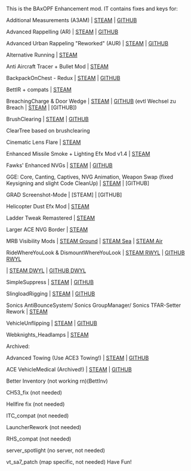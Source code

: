 This is the BAxOPF Enhancement mod.
IT contains fixes and keys for:

Additional Measurements (A3AM)
| [STEAM](https://steamcommunity.com/sharedfiles/filedetails/?id=1942567517)
| [GITHUB](https://github.com/BrettMayson/A3AdditionalMeasurements)

Advanced Rappelling (AR)
| [STEAM](https://steamcommunity.com/sharedfiles/filedetails/?id=713709341)
| [GITHUB](https://github.com/sethduda/AdvancedRappelling)

Advanced Urban Rappeling "Reworked" (AUR)
| [STEAM](https://steamcommunity.com/workshop/filedetails/?id=730310357)
| [GITHUB](https://github.com/sethduda/AdvancedUrbanRappelling)

Alternative Running
| [STEAM](https://steamcommunity.com/sharedfiles/filedetails/?id=2198339170)

Anti Aircraft Tracer + Bullet Mod
| [STEAM](https://steamcommunity.com/sharedfiles/filedetails/?id=1514439943)

BackpackOnChest - Redux
| [STEAM](https://steamcommunity.com/workshop/filedetails/?id=2372036642)
| [GITHUB](https://github.com/mjc4wilton/BackpackOnChestRedux)

BettIR + compats
| [STEAM](https://steamcommunity.com/sharedfiles/filedetails/?id=2260572637)

BreachingCharge & Door Wedge
| [STEAM](https://steamcommunity.com/sharedfiles/filedetails/?id=1314910827)
| [GITHUB](https://github.com/ampersand38/Breaching-Charge/)
(evtl Wechsel zu 
Breach
| [STEAM](https://steamcommunity.com/sharedfiles/filedetails/?id=2820127143)
| [GITHUB])

BrushClearing
| [STEAM](https://steamcommunity.com/sharedfiles/filedetails/?id=1889104923)
| [GITHUB](https://github.com/ampersand38/Brush-Clearing)

ClearTree
based on brushclearing

Cinematic Lens Flare
| [STEAM](https://steamcommunity.com/sharedfiles/filedetails/?id=878502647)

Enhanced Missile Smoke + Lighting Efx Mod v1.4
| [STEAM](https://steamcommunity.com/sharedfiles/filedetails/?id=1484261993)

Fawks' Enhanced NVGs
| [STEAM](https://steamcommunity.com/sharedfiles/filedetails/changelog/2513044572)
| [GITHUB](https://github.com/PhantomDevTeam/PDT-Enhanced-NVG)

GGE: Core, Canting, Captives, NVG Animation, Weapon Swap (fixed Keysigning and slight Code CleanUp)
| [STEAM](https://steamcommunity.com/workshop/filedetails/?id=2010351474)
| [GITHUB]

GRAD Screenshot-Mode
| [STEAM]
| [GITHUB]

Helicopter Dust Efx Mod
| [STEAM](https://steamcommunity.com/sharedfiles/filedetails/?id=2866924390)

Ladder Tweak Remastered
| [STEAM](https://steamcommunity.com/sharedfiles/filedetails/?id=2969350304)

Larger ACE NVG Border
| [STEAM](https://steamcommunity.com/sharedfiles/filedetails/?id=2290589496)

MRB Visibility Mods
| [STEAM Ground](https://steamcommunity.com/sharedfiles/filedetails/?id=930903722)
| [STEAM Sea](https://steamcommunity.com/sharedfiles/filedetails/?id=1845100804)
| [STEAM Air](https://steamcommunity.com/sharedfiles/filedetails/?id=929396506)

RideWhereYouLook & DismountWhereYouLook
| [STEAM RWYL](https://steamcommunity.com/sharedfiles/filedetails/?id=2153127400)
| [GITHUB RWYL](https://github.com/ampersand38/ride-where-you-look)

| [STEAM DWYL](https://steamcommunity.com/sharedfiles/filedetails/?id=1841553455)
| [GITHUB DWYL](https://github.com/ampersand38/dismount-where-you-look)

SimpleSuppress
| [STEAM](https://steamcommunity.com/sharedfiles/filedetails/?id=2461607508)
| [GITHUB](https://github.com/SzwedzikPL/SimpleSuppress)

SlingloadRigging
| [STEAM](https://steamcommunity.com/sharedfiles/filedetails/?id=2128676112)
| [GITHUB](https://github.com/ampersand38/sling-load-rigging)

Sonics AntiBounceSystem/
Sonics GroupManager/
Sonics TFAR-Setter Rework
| [STEAM](https://steamcommunity.com/sharedfiles/filedetails/?id=2774665932)

VehicleUnflipping
| [STEAM](https://steamcommunity.com/sharedfiles/filedetails/?id=1703187116)
| [GITHUB](https://github.com/veteran29/vet_unflipping)

Webknights_Headlamps
| [STEAM](https://steamcommunity.com/sharedfiles/filedetails/?id=2572487482)


Archived:

Advanced Towing (Use ACE3 Towing!)
| [STEAM](https://steamcommunity.com/sharedfiles/filedetails/?id=639837898)
| [GITHUB](https://github.com/sethduda/AdvancedTowing)

ACE VehicleMedical (Archived!)
| [STEAM](https://steamcommunity.com/sharedfiles/filedetails/?id=1911374016)
| [GITHUB](https://github.com/M3ales/MIRA_Vehicle_Medical)

Better Inventory (not working rn)(BettInv)

CH53_fix (not needed)

Hellfire fix (not needed)

ITC_compat (not needed)

LauncherRework (not needed)

RHS_compat (not needed)

server_spotlight (no server, not needed)

vt_sa7_patch (map specific, not needed)
Have Fun!
